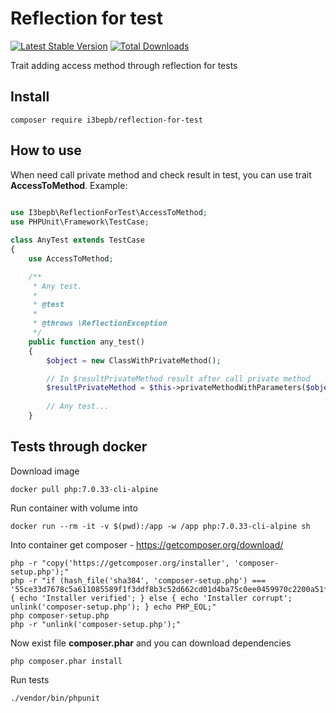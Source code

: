 # Reflection for test

[![Latest Stable Version](https://poser.pugx.org/i3bepb/reflection-for-test/v)](https://packagist.org/packages/i3bepb/reflection-for-test)
[![Total Downloads](https://poser.pugx.org/i3bepb/reflection-for-test/downloads)](https://packagist.org/packages/i3bepb/reflection-for-test)

Trait adding access method through reflection for tests

## Install
```
composer require i3bepb/reflection-for-test
```

## How to use
When need call private method and check result in test, you can use trait **AccessToMethod**. Example:

```php
  
use I3bepb\ReflectionForTest\AccessToMethod;
use PHPUnit\Framework\TestCase;

class AnyTest extends TestCase
{
    use AccessToMethod;

    /**
     * Any test.
     *
     * @test
     *
     * @throws \ReflectionException
     */
    public function any_test()
    {
        $object = new ClassWithPrivateMethod();

        // In $resultPrivateMethod result after call private method
        $resultPrivateMethod = $this->privateMethodWithParameters($object, 'privateMethod', ['abc', 123]);
        
        // Any test...
    }


```

## Tests through docker

Download image
```
docker pull php:7.0.33-cli-alpine
```

Run container with volume into
```
docker run --rm -it -v $(pwd):/app -w /app php:7.0.33-cli-alpine sh
```

Into container get composer - https://getcomposer.org/download/
```
php -r "copy('https://getcomposer.org/installer', 'composer-setup.php');"
php -r "if (hash_file('sha384', 'composer-setup.php') === '55ce33d7678c5a611085589f1f3ddf8b3c52d662cd01d4ba75c0ee0459970c2200a51f492d557530c71c15d8dba01eae') { echo 'Installer verified'; } else { echo 'Installer corrupt'; unlink('composer-setup.php'); } echo PHP_EOL;"
php composer-setup.php
php -r "unlink('composer-setup.php');"
```

Now exist file **composer.phar** and you can download dependencies
```
php composer.phar install
```

Run tests
```
./vendor/bin/phpunit
```